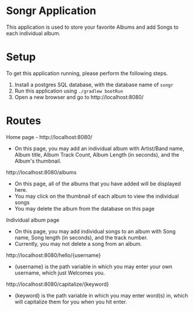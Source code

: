 # Songr Application

This application is used to store your favorite Albums and add Songs to each individual album.

# Setup

To get this application running, please perform the following steps.
1.  Install a postgres SQL database, with the database name of `songr`
2.  Run this application using `./gradlew bootRun`
3.  Open a new browser and go to http://localhost:8080/

# Routes

Home page - http://localhost:8080/
* On this page, you may add an individual album with Artist/Band name, Album title, Album Track Count, Album Length (in seconds), and the Album's thumbnail.

http://localhost:8080/albums
* On this page, all of the albums that you have added will be displayed here.
* You may click on the thumbnail of each album to view the individual songs
* You may delete the album from the database on this page

Individual album page
* On this page, you may add individual songs to an album with Song name, Song length (in seconds), and the track number.
* Currently, you may not delete a song from an album.

http://localhost:8080/hello/{username}
* {username} is the path variable in which you may enter your own username, which just Welcomes you.

http://localhost:8080/capitalize/{keyword}
* {keyword} is the path variable in which you may enter word(s) in, which will capitalize them for you when you hit enter.


